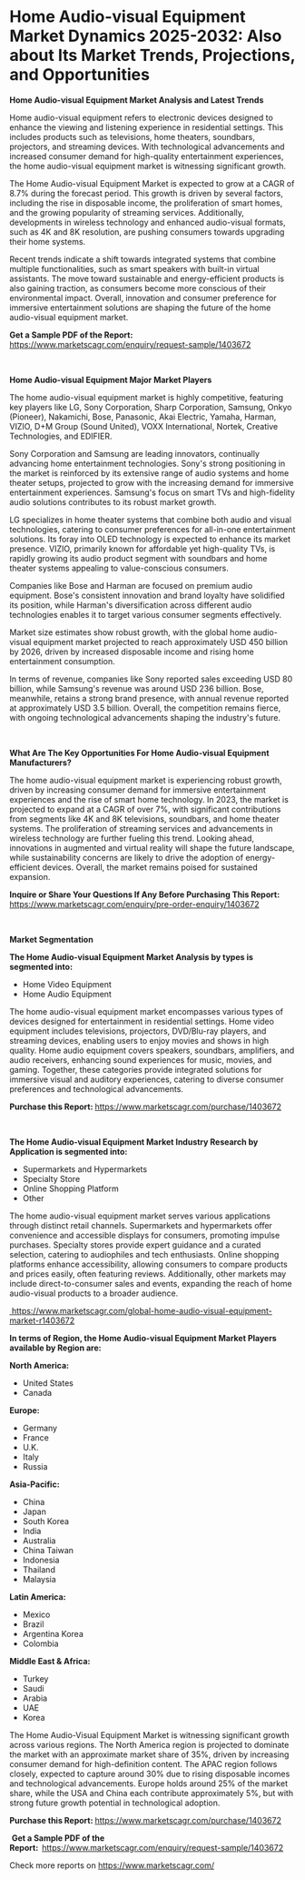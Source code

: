 <p><h1>Home Audio-visual Equipment Market Dynamics 2025-2032: Also about Its Market Trends, Projections, and Opportunities</h1></p><p><strong>Home Audio-visual Equipment Market Analysis and Latest Trends</strong></p>
<p><p>Home audio-visual equipment refers to electronic devices designed to enhance the viewing and listening experience in residential settings. This includes products such as televisions, home theaters, soundbars, projectors, and streaming devices. With technological advancements and increased consumer demand for high-quality entertainment experiences, the home audio-visual equipment market is witnessing significant growth.</p><p>The Home Audio-visual Equipment Market is expected to grow at a CAGR of 8.7% during the forecast period. This growth is driven by several factors, including the rise in disposable income, the proliferation of smart homes, and the growing popularity of streaming services. Additionally, developments in wireless technology and enhanced audio-visual formats, such as 4K and 8K resolution, are pushing consumers towards upgrading their home systems.</p><p>Recent trends indicate a shift towards integrated systems that combine multiple functionalities, such as smart speakers with built-in virtual assistants. The move toward sustainable and energy-efficient products is also gaining traction, as consumers become more conscious of their environmental impact. Overall, innovation and consumer preference for immersive entertainment solutions are shaping the future of the home audio-visual equipment market.</p></p>
<p><strong>Get a Sample PDF of the Report:&nbsp;</strong> <a href="https://www.marketscagr.com/enquiry/request-sample/1403672?utm_campaign=2769&utm_medium=2&utm_source=Github&utm_content=ia&utm_term=28032025&utm_id=home-audio-visual-equipment">https://www.marketscagr.com/enquiry/request-sample/1403672</a></p>
<p>&nbsp;</p>
<p><strong>Home Audio-visual Equipment Major Market Players</strong></p>
<p><p>The home audio-visual equipment market is highly competitive, featuring key players like LG, Sony Corporation, Sharp Corporation, Samsung, Onkyo (Pioneer), Nakamichi, Bose, Panasonic, Akai Electric, Yamaha, Harman, VIZIO, D+M Group (Sound United), VOXX International, Nortek, Creative Technologies, and EDIFIER. </p><p>Sony Corporation and Samsung are leading innovators, continually advancing home entertainment technologies. Sony's strong positioning in the market is reinforced by its extensive range of audio systems and home theater setups, projected to grow with the increasing demand for immersive entertainment experiences. Samsung's focus on smart TVs and high-fidelity audio solutions contributes to its robust market growth.</p><p>LG specializes in home theater systems that combine both audio and visual technologies, catering to consumer preferences for all-in-one entertainment solutions. Its foray into OLED technology is expected to enhance its market presence. VIZIO, primarily known for affordable yet high-quality TVs, is rapidly growing its audio product segment with soundbars and home theater systems appealing to value-conscious consumers.</p><p>Companies like Bose and Harman are focused on premium audio equipment. Bose's consistent innovation and brand loyalty have solidified its position, while Harman's diversification across different audio technologies enables it to target various consumer segments effectively.</p><p>Market size estimates show robust growth, with the global home audio-visual equipment market projected to reach approximately USD 450 billion by 2026, driven by increased disposable income and rising home entertainment consumption. </p><p>In terms of revenue, companies like Sony reported sales exceeding USD 80 billion, while Samsung's revenue was around USD 236 billion. Bose, meanwhile, retains a strong brand presence, with annual revenue reported at approximately USD 3.5 billion. Overall, the competition remains fierce, with ongoing technological advancements shaping the industry's future.</p></p>
<p>&nbsp;</p>
<p><strong>What Are The Key Opportunities For Home Audio-visual Equipment Manufacturers?</strong></p>
<p><p>The home audio-visual equipment market is experiencing robust growth, driven by increasing consumer demand for immersive entertainment experiences and the rise of smart home technology. In 2023, the market is projected to expand at a CAGR of over 7%, with significant contributions from segments like 4K and 8K televisions, soundbars, and home theater systems. The proliferation of streaming services and advancements in wireless technology are further fueling this trend. Looking ahead, innovations in augmented and virtual reality will shape the future landscape, while sustainability concerns are likely to drive the adoption of energy-efficient devices. Overall, the market remains poised for sustained expansion.</p></p>
<p><strong>Inquire or Share Your Questions If Any Before Purchasing This Report:</strong> <a href="https://www.marketscagr.com/enquiry/pre-order-enquiry/1403672?utm_campaign=2769&utm_medium=2&utm_source=Github&utm_content=ia&utm_term=28032025&utm_id=home-audio-visual-equipment">https://www.marketscagr.com/enquiry/pre-order-enquiry/1403672</a></p>
<p>&nbsp;</p>
<p><strong>Market Segmentation</strong></p>
<p><strong>The Home Audio-visual Equipment Market Analysis by types is segmented into:</strong></p>
<p><ul><li>Home Video Equipment</li><li>Home Audio Equipment</li></ul></p>
<p><p>The home audio-visual equipment market encompasses various types of devices designed for entertainment in residential settings. Home video equipment includes televisions, projectors, DVD/Blu-ray players, and streaming devices, enabling users to enjoy movies and shows in high quality. Home audio equipment covers speakers, soundbars, amplifiers, and audio receivers, enhancing sound experiences for music, movies, and gaming. Together, these categories provide integrated solutions for immersive visual and auditory experiences, catering to diverse consumer preferences and technological advancements.</p></p>
<p><strong>Purchase this Report:&nbsp;</strong><a href="https://www.marketscagr.com/purchase/1403672?utm_campaign=2769&utm_medium=2&utm_source=Github&utm_content=ia&utm_term=28032025&utm_id=home-audio-visual-equipment">https://www.marketscagr.com/purchase/1403672</a></p>
<p>&nbsp;</p>
<p><strong>The Home Audio-visual Equipment Market Industry Research by Application is segmented into:</strong></p>
<p><ul><li>Supermarkets and Hypermarkets</li><li>Specialty Store</li><li>Online Shopping Platform</li><li>Other</li></ul></p>
<p><p>The home audio-visual equipment market serves various applications through distinct retail channels. Supermarkets and hypermarkets offer convenience and accessible displays for consumers, promoting impulse purchases. Specialty stores provide expert guidance and a curated selection, catering to audiophiles and tech enthusiasts. Online shopping platforms enhance accessibility, allowing consumers to compare products and prices easily, often featuring reviews. Additionally, other markets may include direct-to-consumer sales and events, expanding the reach of home audio-visual products to a broader audience.</p></p>
<p><a href="https://www.marketscagr.com/global-home-audio-visual-equipment-market-r1403672?utm_campaign=2769&utm_medium=2&utm_source=Github&utm_content=ia&utm_term=28032025&utm_id=home-audio-visual-equipment">&nbsp;https://www.marketscagr.com/global-home-audio-visual-equipment-market-r1403672</a></p>
<p><strong>In terms of Region, the Home Audio-visual Equipment Market Players available by Region are:</strong></p>
<p>
    <p> <strong> North America: </strong>
        <ul>
            <li>United States</li>
            <li>Canada</li>
        </ul>
        </p> 
    <p> <strong> Europe: </strong>
        <ul>
            <li>Germany</li>
            <li>France</li>
            <li>U.K.</li>
            <li>Italy</li>
            <li>Russia</li>
        </ul>
        </p> 
    <p> <strong> Asia-Pacific: </strong>
        <ul>
            <li>China</li>
            <li>Japan</li>
            <li>South Korea</li>
            <li>India</li>
            <li>Australia</li>
            <li>China Taiwan</li>
            <li>Indonesia</li>
            <li>Thailand</li>
            <li>Malaysia</li>
        </ul>
        </p> 
    <p> <strong> Latin America: </strong>
        <ul>
            <li>Mexico</li>
            <li>Brazil</li>
            <li>Argentina Korea</li>
            <li>Colombia</li>
        </ul>
        </p> 
    <p> <strong> Middle East & Africa: </strong>
        <ul>
            <li>Turkey</li>
            <li>Saudi</li>
            <li>Arabia</li>
            <li>UAE</li>
            <li>Korea</li>
        </ul>
    </p>
    </p>
<p><p>The Home Audio-Visual Equipment Market is witnessing significant growth across various regions. The North America region is projected to dominate the market with an approximate market share of 35%, driven by increasing consumer demand for high-definition content. The APAC region follows closely, expected to capture around 30% due to rising disposable incomes and technological advancements. Europe holds around 25% of the market share, while the USA and China each contribute approximately 5%, but with strong future growth potential in technological adoption.</p></p>
<p><strong>Purchase this Report: </strong><a href="https://www.marketscagr.com/purchase/1403672?utm_campaign=2769&utm_medium=2&utm_source=Github&utm_content=ia&utm_term=28032025&utm_id=home-audio-visual-equipment">https://www.marketscagr.com/purchase/1403672</a></p>
<p>&nbsp;<strong>Get a Sample PDF of the Report:&nbsp;&nbsp;</strong><a href="https://www.marketscagr.com/enquiry/request-sample/1403672?utm_campaign=2769&utm_medium=2&utm_source=Github&utm_content=ia&utm_term=28032025&utm_id=home-audio-visual-equipment">https://www.marketscagr.com/enquiry/request-sample/1403672</a></p>
<p><strong></strong></p>
<p>Check more reports on <a href="https://www.marketscagr.com/?utm_campaign=2769&utm_medium=2&utm_source=Github&utm_content=ia&utm_term=28032025&utm_id=home-audio-visual-equipment">https://www.marketscagr.com/</a></p>